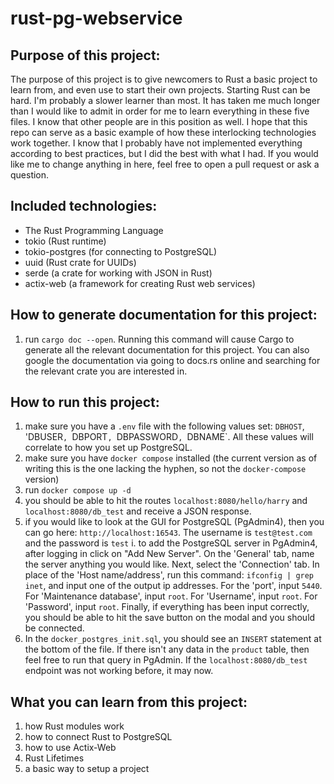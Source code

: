 # rust-pg-webservice

## Purpose of this project:
The purpose of this project is to give newcomers to Rust a basic project to learn from, and even use to start their own projects. Starting Rust can be hard. I'm probably a slower learner than most. It has taken me much longer than I would like to admit in order for me to learn everything in these five files. I know that other people are in this position as well. I hope that this repo can serve as a basic example of how these interlocking technologies work together. I know that I probably have not implemented everything according to best practices, but I did the best with what I had. If you would like me to change anything in here, feel free to open a pull request or ask a question.

## Included technologies:
* The Rust Programming Language
* tokio (Rust runtime)
* tokio-postgres (for connecting to PostgreSQL)
* uuid (Rust crate for UUIDs)
* serde (a crate for working with JSON in Rust)
* actix-web (a framework for creating Rust web services)

## How to generate documentation for this project:
1. run `cargo doc --open`. Running this command will cause Cargo to generate all the relevant documentation for this project. You can also google the documentation via going to docs.rs online and searching for the relevant crate you are interested in.

## How to run this project:
1. make sure you have a `.env` file with the following values set: `DBHOST`, 'DBUSER`, `DBPORT`, `DBPASSWORD`, `DBNAME`. All these values will correlate to how you set up PostgreSQL.
2. make sure you have `docker compose` installed (the current version as of writing this is the one lacking the hyphen, so not the `docker-compose` version)
3. run `docker compose up -d`
4. you should be able to hit the routes `localhost:8080/hello/harry` and `localhost:8080/db_test` and receive a JSON response.
5. if you would like to look at the GUI for PostgreSQL (PgAdmin4), then you can go here: `http://localhost:16543`. The username is `test@test.com` and the password is `test`
  i. to add the PostgreSQL server in PgAdmin4, after logging in click on "Add New Server". On the 'General' tab, name the server anything you would like. Next, select the 'Connection' tab. In place of the 'Host name/address', run this command: `ifconfig | grep inet`, and input one of the output ip addresses. For the 'port', input `5440`. For 'Maintenance database', input `root`. For 'Username', input `root`. For 'Password', input `root`. Finally, if everything has been input correctly, you should be able to hit the save button on the modal and you should be connected.
6. In the `docker_postgres_init.sql`, you should see an `INSERT` statement at the bottom of the file. If there isn't any data in the `product` table, then feel free to run that query in PgAdmin. If the `localhost:8080/db_test` endpoint was not working before, it may now.

## What you can learn from this project:
1. how Rust modules work
2. how to connect Rust to PostgreSQL
3. how to use Actix-Web
4. Rust Lifetimes
5. a basic way to setup a project
